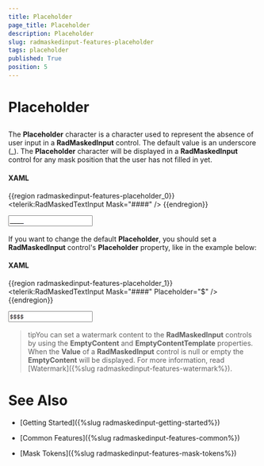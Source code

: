 ```yaml
---
title: Placeholder
page_title: Placeholder
description: Placeholder
slug: radmaskedinput-features-placeholder
tags: placeholder
published: True
position: 5
---
```


# Placeholder



## 

The __Placeholder__ character is a character used to represent the absence of user input in a __RadMaskedInput__ control. The default value is an underscore (_). The __Placeholder__ character will be displayed in a __RadMaskedInput__ control for any mask position that the user has not filled in yet.

#### __XAML__

{{region radmaskedinput-features-placeholder_0}}
	<telerik:RadMaskedTextInput Mask="####" />
	{{endregion}}



![](images/RadMaskedTextBox_Features_Placeholder_Default.png)

If you want to change the default __Placeholder__, you should set a __RadMaskedInput__ control's __Placeholder__ property, like in the example below:

#### __XAML__

{{region radmaskedinput-features-placeholder_1}}
	<telerik:RadMaskedTextInput Mask="####" Placeholder="$" />
	{{endregion}}



![](images/RadMaskedTextBox_Features_Placeholder_Custom.png)

>tipYou can set a watermark content to the __RadMaskedInput__ controls by using the __EmptyContent__ and __EmptyContentTemplate__ properties. When the __Value__ of a __RadMaskedInput__ control is null or empty the __EmptyContent__ will be displayed. For more information, read [Watermark]({%slug radmaskedinput-features-watermark%}).

# See Also

 * [Getting Started]({%slug radmaskedinput-getting-started%})

 * [Common Features]({%slug radmaskedinput-features-common%})

 * [Mask Tokens]({%slug radmaskedinput-features-mask-tokens%})
